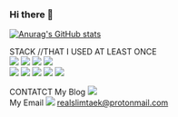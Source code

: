 ### Hi there 👋

<!--
**realslimtaek/realslimtaek** is a ✨ _special_ ✨ repository because its `README.md` (this file) appears on your GitHub profile.

Here are some ideas to get you started:

- 🔭 I’m currently working on ...
- 🌱 I’m currently learning ...
- 👯 I’m looking to collaborate on ...
- 🤔 I’m looking for help with ...
- 💬 Ask me about ...
- 📫 How to reach me: ...
- 😄 Pronouns: ...
- ⚡ Fun fact: ...
-->



[![Anurag's GitHub stats](https://github-readme-stats.vercel.app/api?username=realslimtaek)](https://github.com/anuraghazra/github-readme-stats)

STACK //THAT I USED AT LEAST ONCE <br>
 <img src="https://img.shields.io/badge/Firebase-FFCA28?style=flat-square&logo=firebase&logoColor=white"/>
 <img src= "https://img.shields.io/badge/Flutter-02569B?style=for-the-badge&logo=flutter&logoColor=white"/>
 <img src="https://img.shields.io/badge/Kotlin-0095D5?&style=for-the-badge&logo=kotlin&logoColor=white"/>
 <img src="https://img.shields.io/badge/Java-ED8B00?style=for-the-badge&logo=java&logoColor=white"/> <br>
 <img src="https://img.shields.io/badge/C%23-239120?style=for-the-badge&logo=c-sharp&logoColor=white"/>
 <img src="https://img.shields.io/badge/C-00599C?style=for-the-badge&logo=c&logoColor=white"/>
 <img src="https://img.shields.io/badge/SQLite-07405E?style=for-the-badge&logo=sqlite&logoColor=white"/>
 <img src="https://img.shields.io/badge/HTML-239120?style=for-the-badge&logo=html5&logoColor=white"/>
 <img src="https://img.shields.io/badge/PHP-777BB4?style=for-the-badge&logo=php&logoColor=white"/>

 

<!--
 <img src=""/>
 <img src=""/>
 <img src=""/>
 <img src=""/>
 -->
 CONTATCT
My Blog   <a href="realslimtaek.tistory.com"><img src="https://img.shields.io/badge/Tistory-000000?style=flat-square&logo=firebase&logoColor=white"/></a> <br>
My Email   <img src="https://img.shields.io/badge/ProtonMail-8B89CC?style=for-the-badge&logo=protonmail&logoColor=white"/> <realslimtaek@protonmail.com>
